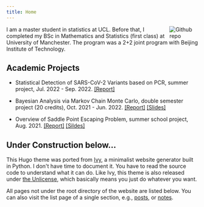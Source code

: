 ```yaml
---
title: Home
---
```


[<img src="https://simpleicons.org/icons/github.svg" style="max-width:15%;min-width:40px;float:right;" alt="Github repo" />](https://github.com/yihui/hugo-ivy)

I am a master student in statistics at UCL. Before that, I completed my BSc in Mathematics and Statistics (first class) at University of Manchester. The program was a 2+2 joint program with Beijing Institute of Technology.


## Academic Projects
- Statistical Detection of SARS-CoV-2 Variants based on PCR, summer project, Jul. 2022 - Sep. 2022. [[Report]](Statistical_Detection_of_SARS_CoV_2_Variants_based_on_PCR_1022.pdf)

- Bayesian Analysis via Markov Chain Monte Carlo, double semester project (20 credits), Oct. 2021 - Jun. 2022. [[Report]](10807240_Bayesian_analysis_via_MCMC.pdf) [[Slides]](Slides_MCMC.pdf)

- Overview of Saddle Point Escaping Problem, summer school project, Aug. 2021. [[Report]](Overview_of_Saddle_point_escaping_problem.pdf) [[Sildes]](Overview_of_saddle_point_escaping_problem_slides.pdf)

## Under Construction below...

This Hugo theme was ported from [Ivy](https://github.com/dmulholland/ivy), a minimalist website generator built in Python. I don't have time to document it. You have to read the source code to understand what it can do. Like Ivy, this theme is also released under [the Unlicense](https://en.wikipedia.org/wiki/Unlicense), which basically means you just do whatever you want.

All pages not under the root directory of the website are listed below. You can also visit the list page of a single section, e.g., [posts](/post/), or [notes](/note/).
